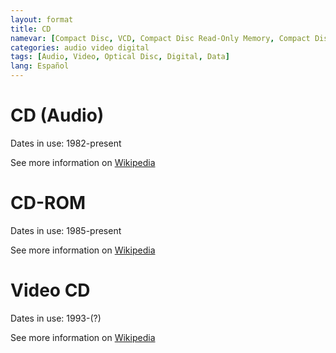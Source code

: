 ```yaml
---
layout: format
title: CD
namevar: [Compact Disc, VCD, Compact Disc Read-Only Memory, Compact Disc Digital Video]
categories: audio video digital
tags: [Audio, Video, Optical Disc, Digital, Data]
lang: Español
---
```


# CD (Audio)

Dates in use: 1982-present

See more information on [Wikipedia](https://en.wikipedia.org/wiki/Compact_disc)

# CD-ROM

Dates in use: 1985-present

See more information on [Wikipedia](https://en.wikipedia.org/wiki/CD-ROM)

# Video CD

Dates in use: 1993-(?)

See more information on [Wikipedia](https://en.wikipedia.org/wiki/Video_CD)
